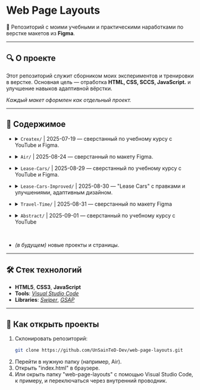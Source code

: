 # Web Page Layouts

📌 Репозиторий с моими учебными и практическими наработками по верстке макетов из **Figma**.

---

## 🔍 О проекте

Этот репозиторий служит сборником моих экспериментов и тренировки в верстке.
Основная цель — отработка **HTML, CSS, SCCS, JavaScript.** и улучшение навыков адаптивной вёрстки.

*Каждый макет оформлен как отдельный проект.*

---

## 📂 Содержимое

- <details>
   <summary><code>Createx/</code> | 2025-07-19 — сверстанный по учебному курсу с YouTube и Figma.</summary>
   <img src="Createx/images/poster-1.png" alt="Poster_Createx" width="400">
   <img src="Createx/images/poster-2.png" alt="Poster_Createx" width="400">
</details>

- <details>
   <summary><code>Air/</code> | 2025-08-24 — сверстанный по макету Figma.</summary>
   <img src="Air/images/poster-1.png" alt="Poster_Air" width="400">
   <img src="Air/images/poster-2.png" alt="Poster_Air" width="400">
   <img src="Air/images/poster-3.png" alt="Poster_Air" width="400">
</details>

- <details>
   <summary><code>Lease-Cars/</code> | 2025-08-29 — сверстанный по учебному курсу с YouTube и Figma.</summary>
   <img src="Lease-Cars/images/poster-1.png" alt="Poster_Lease-Cars" width="400">
   <img src="Lease-Cars/images/poster-2.png" alt="Poster_Lease-Cars" width="400">
</details>

- <details>
   <summary><code>Lease-Cars-Improved/</code> | 2025-08-30 — "Lease Cars" с правками и улучшениями, адаптивным дизайном.</summary>
   <img src="Lease-Cars/images/poster-1.png" alt="Poster_Lease-Cars-I" width="400">
</details>

- <details>
   <summary><code>Travel-Time/</code> | 2025-08-31 — сверстанный по макету Figma</summary>
   <img src="Travel-Time/images/poster-1.png" alt="Poster_Travel-Time" width="400">
   <img src="Travel-Time/images/poster-2.png" alt="Poster_Travel-Time" width="400">
   <img src="Travel-Time/images/poster-3.png" alt="Poster_Travel-Time" width="400">
</details>

- <details>
   <summary><code>Abstract/</code> | 2025-09-01 — сверстанный по учебному курсу с YouTube</summary>
   <img src="Abstract/images/poster-1.png" alt="Poster_Abstract" width="400">
</details><br>

- *(в будущем)* новые проекты и страницы.

---

## 🛠️ Стек технологий

- **HTML5**, **CSS3**, **JavaScript**
- **Tools**: *[Visual Studio Code](https://code.visualstudio.com/)*
- **Libraries**: *[Swiper](https://swiperjs.com/)*, *[GSAP](https://www.gsap.com/)*

---

## 🚀 Как открыть проекты

1. Склонировать репозиторий:
   ```bash
   git clone https://github.com/UnSainTeD-Dev/web-page-layouts.git
   ```
2. Перейти в нужную папку (например, Air).
3. Открыть "index.html" в браузере.
4. Или окрыть папку "web-page-layouts" с помощью Visual Studio Code, к примеру, и переключаться через внутренний проводник.
